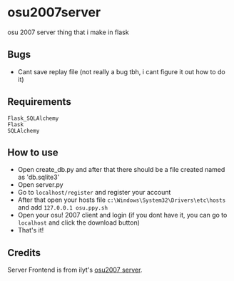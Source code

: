 # osu2007server
osu 2007 server thing that i make in flask

## Bugs
* Cant save replay file (not really a bug tbh, i cant figure it out how to do it)

## Requirements
```
Flask_SQLAlchemy
Flask
SQLAlchemy
```

## How to use
* Open create_db.py and after that there should be a file created named as 'db.sqlite3'
* Open server.py
* Go to ``localhost/register`` and register your account
* After that open your hosts file ``c:\Windows\System32\Drivers\etc\hosts`` and add ``127.0.0.1 osu.ppy.sh``
* Open your osu! 2007 client and login (if you dont have it, you can go to ``localhost`` and click the download button)
* That's it!


## Credits
Server Frontend is from ilyt's [osu2007 server](https://github.com/hzlnut/osu-2007).